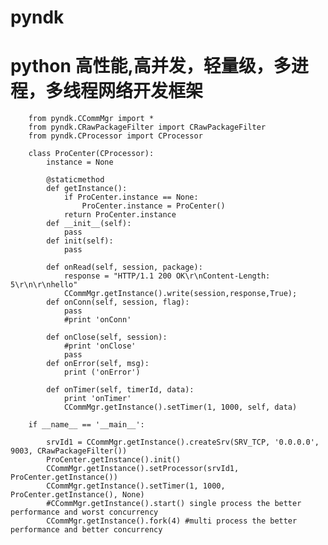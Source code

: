 # pyndk
python 高性能,高并发，轻量级，多进程，多线程网络开发框架
===============================
        from pyndk.CCommMgr import *
        from pyndk.CRawPackageFilter import CRawPackageFilter
        from pyndk.CProcessor import CProcessor

        class ProCenter(CProcessor):
            instance = None
        
            @staticmethod
            def getInstance():
                if ProCenter.instance == None:
                    ProCenter.instance = ProCenter()
                return ProCenter.instance
            def __init__(self):
                pass
            def init(self):  
                pass
                  
            def onRead(self, session, package):
                response = "HTTP/1.1 200 OK\r\nContent-Length: 5\r\n\r\nhello"
                CCommMgr.getInstance().write(session,response,True);
            def onConn(self, session, flag):
                pass
                #print 'onConn'
                
            def onClose(self, session):
                #print 'onClose'
                pass
            def onError(self, msg):
                print ('onError')
                
            def onTimer(self, timerId, data):
                print 'onTimer'
                CCommMgr.getInstance().setTimer(1, 1000, self, data)
                
        if __name__ == '__main__':
            
            srvId1 = CCommMgr.getInstance().createSrv(SRV_TCP, '0.0.0.0', 9003, CRawPackageFilter())
            ProCenter.getInstance().init()
            CCommMgr.getInstance().setProcessor(srvId1, ProCenter.getInstance())
            CCommMgr.getInstance().setTimer(1, 1000, ProCenter.getInstance(), None)
            #CCommMgr.getInstance().start() single process the better performance and worst concurrency
            CCommMgr.getInstance().fork(4) #multi process the better performance and better concurrency

